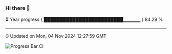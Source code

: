### Hi there 👋

⏳ Year progress { █████████████████████████▁▁▁▁▁ } 84.29 %

---

⏰ Updated on Mon, 04 Nov 2024 12:27:59 GMT

![Progress Bar CI](https://github.com/liununu/liununu/workflows/Progress%20Bar%20CI/badge.svg)
